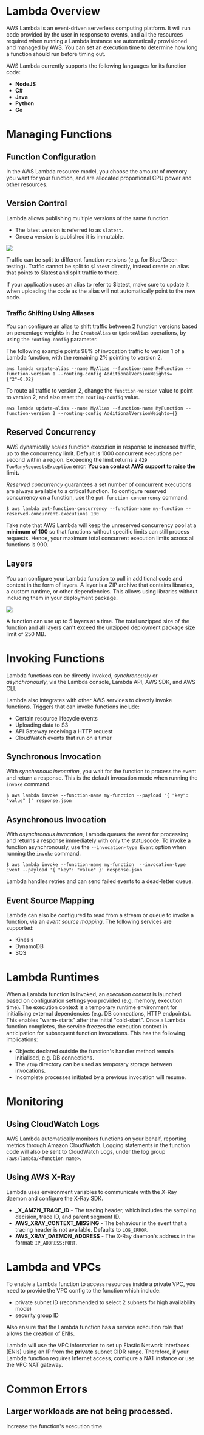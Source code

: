 # Lambda Overview
AWS Lambda is an event-driven serverless computing platform. It will run code provided by the user in response to events, and all the resources required when running a Lambda instance are automatically provisioned and managed by AWS. You can set an execution time to determine how long a function should run before timing out.

AWS Lambda currently supports the following languages for its function code:
* **NodeJS**
* **C#**
* **Java**
* **Python**
* **Go**

# Managing Functions
## Function Configuration
In the AWS Lambda resource model, you choose the amount of memory you want for your function, and are allocated proportional CPU power and other resources. 

## Version Control
Lambda allows publishing multiple versions of the same function. 
* The latest version is referred to as `$latest`.
* Once a version is published it is immutable.

![](https://udemy-images.s3.amazonaws.com/redactor/raw/2019-02-04_04-08-17-2af9e1dbd8f4b24dd1eeb3a57e80ef08.png)

Traffic can be split to different function versions (e.g. for Blue/Green testing). Traffic cannot be split to `$latest` directly, instead create an alias that points to $latest and split traffic to there.

If your application uses an alias to refer to $latest, make sure to update it when uploading the code as the alias will not automatically point to the new code.

### Traffic Shifting Using Aliases
You can configure an alias to shift traffic between 2 function versions based on percentage weights in the `CreateAlias` or `UpdateAlias` operations, by using the `routing-config` parameter.

The following example points 98% of invocation traffic to version 1 of a Lambda function, with the remaining 2% pointing to version 2.

`aws lambda create-alias --name MyAlias --function-name MyFunction --function-version 1 --routing-config AdditionalVersionWeights={"2"=0.02}`

To route all traffic to version 2, change the `function-version` value to point to version 2, and also reset the `routing-config` value.

`aws lambda update-alias --name MyAlias --function-name MyFunction --function-version 2 --routing-config AdditionalVersionWeights={}`

## Reserved Concurrency
AWS dynamically scales function execution in response to increased traffic, up to the concurrency limit. Default is 1000 concurrent executions per second within a region. Exceeding the limit returns a `429 TooManyRequestsException` error. **You can contact AWS support to raise the limit.**

*Reserved concurrency* guarantees a set number of concurrent executions are always available to a critical function. To configure reserved concurrency on a function, use the `put-function-concurrency` command.

`$ aws lambda put-function-concurrency --function-name my-function --reserved-concurrent-executions 100`

Take note that AWS Lambda will keep the unreserved concurrency pool at a **minimum of 100** so that functions without specific limits can still process requests. Hence, your maximum total concurrent execution limits across all functions is 900.

## Layers
You can configure your Lambda function to pull in additional code and content in the form of layers. A layer is a ZIP archive that contains libraries, a custom runtime, or other dependencies. This allows using libraries without including them in your deployment package.

![](https://d2908q01vomqb2.cloudfront.net/1b6453892473a467d07372d45eb05abc2031647a/2019/02/04/sam-layers-diag.png)

A function can use up to 5 layers at a time. The total unzipped size of the function and all layers can't exceed the unzipped deployment package size limit of 250 MB.

# Invoking Functions
Lambda functions can be directly invoked, *synchronously* or *asynchronously*, via the Lambda console, Lambda API, AWS SDK, and AWS CLI.

Lambda also integrates with other AWS services to directly invoke functions. Triggers that can invoke functions include:

* Certain resource lifecycle events
* Uploading data to S3
* API Gateway receiving a HTTP request
* CloudWatch events that run on a timer

## Synchronous Invocation
With *synchronous invocation*, you wait for the function to process the event and return a response. This is the default invocation mode when running the `invoke` command.

```$ aws lambda invoke --function-name my-function --payload '{ "key": "value" }' response.json```

## Asynchronous Invocation
With *asynchronous invocation*, Lambda queues the event for processing and returns a response immediately with only the statuscode. To invoke a function asynchronously, use the `--invocation-type Event` option when running the `invoke` command.

```$ aws lambda invoke --function-name my-function  --invocation-type Event --payload '{ "key": "value" }' response.json```

Lambda handles retries and can send failed events to a dead-letter queue.

## Event Source Mapping
Lambda can also be configured to read from a stream or queue to invoke a function, via an *event source mapping*. The following services are supported:

* Kinesis
* DynamoDB
* SQS


# Lambda Runtimes
When a Lambda function is invoked, an *execution context* is launched based on configuration settings you provided (e.g. memory, execution time). The execution context is a temporary runtime environment for initialising external dependencies (e.g. DB connections, HTTP endpoints). This enables "warm-starts" after the initial "cold-start". Once a Lambda function completes, the service freezes the execution context in anticipation for subsequent function invocations. This has the following implications:

* Objects declared outside the function's handler method remain initialised, e.g. DB connections.
* The `/tmp` directory can be used as temporary storage between invocations.
* Incomplete processes initiated by a previous invocation will resume.

# Monitoring
## Using CloudWatch Logs
AWS Lambda automatically monitors functions on your behalf, reporting metrics through Amazon CloudWatch. Logging statements in the function code will also be sent to CloudWatch Logs, under the log group `/aws/lambda/<function name>`.

## Using AWS X-Ray
Lambda uses environment variables to communicate with the X-Ray daemon and configure the X-Ray SDK.

* **_X_AMZN_TRACE_ID** - The tracing header, which includes the sampling decision, trace ID, and parent segment ID.
* **AWS_XRAY_CONTEXT_MISSING** - The behaviour in the event that a tracing header is not available. Defaults to `LOG_ERROR`.
* **AWS_XRAY_DAEMON_ADDRESS** - The X-Ray daemon's address in the format: `IP_ADDRESS:PORT`.

# Lambda and VPCs
To enable a Lambda function to access resources inside a private VPC, you need to provide the VPC config to the function which include:
* private subnet ID (recommended to select 2 subnets for high availability mode)
* security group ID

Also ensure that the Lambda function has a service execution role that allows the creation of ENIs.

Lambda will use the VPC information to set up Elastic Network Interfaces (ENIs) using an IP from the **private** subnet CIDR range. Therefore, if your Lambda function requires Internet access, configure a NAT instance or use the VPC NAT gateway.

# Common Errors
## Larger workloads are not being processed.
Increase the function's execution time.

